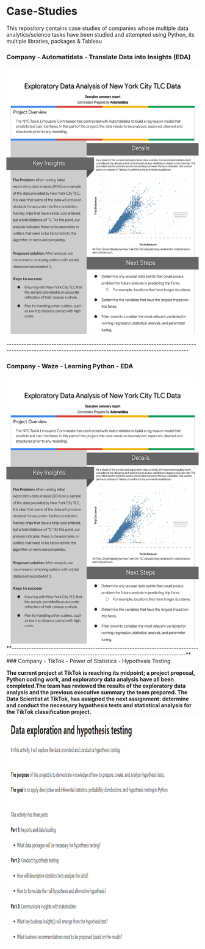 # Case-Studies
This repository contains case studies of companies whose multiple data analytics/science tasks have been studied and attempted using Python, its multiple libraries, packages & Tableau

### Company - Automatidata - Translate Data into Insights (EDA)
<img src="https://github.com/ShreevaniRao/Case-Studies/blob/main/EDA/Automatidata-Executive-Summary.png" width="700" height="700">

**-----------------------------------------------------------------------------------------------------------------------------------------------------**
### Company - Waze - Learning Python - EDA</span>
<img src="https://github.com/ShreevaniRao/Case-Studies/blob/main/EDA/Automatidata-Executive-Summary.png" width="700" height="700">
**-----------------------------------------------------------------------------------------------------------------------------------------------------**
### Company - TikTok - Power of Statistics - Hypothesis Testing</span>

**The current project at TikTok is reaching its midpoint; a project proposal, Python coding work, and exploratory data analysis have all been completed.The team has reviewed the results of the exploratory data analysis and the previous executive summary the team prepared. The Data Scientist at TikTok, has assigned the next assignment: determine and conduct the necessary hypothesis tests and statistical analysis for the TikTok classification project.**
<img src="https://github.com/ShreevaniRao/Case-Studies/blob/main/Statistics/Statistics -Hypothesis Testing- TikTok.png" width="800" height="600">
